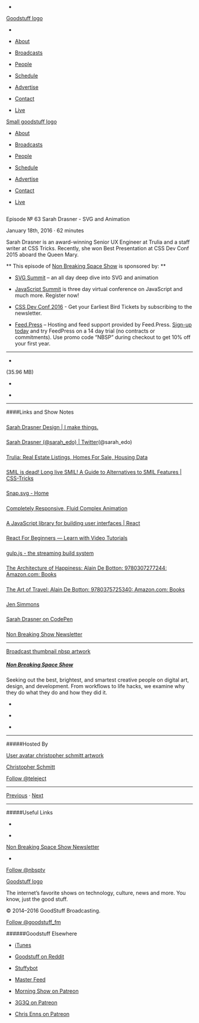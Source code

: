 

-
[Goodstuff logo](http://www.goodstuff.fm/)[](/assets/goodstuff_logo-17c1fe6f378352de5d7345f76152130b.svg)

-


-  [About](/about)

-  [Broadcasts](/broadcasts)

-  [People](/people)

-  [Schedule](/schedule)

-  [Advertise](/advertise)

-  [Contact](/contact)

-  [Live](/live)


[Small goodstuff logo](http://www.goodstuff.fm/)[](/assets/small_goodstuff_logo-bf032e72b9ec41494f4d90905f1ad619.svg)


-  [About](/about)

-  [Broadcasts](/broadcasts)

-  [People](/people)

-  [Schedule](/schedule)

-  [Advertise](/advertise)

-  [Contact](/contact)

-  [Live](/live)


##
Episode № 63
Sarah Drasner - SVG and Animation


January 18th, 2016
&middot;
62
minutes


Sarah Drasner is an award-winning Senior UX Engineer at Trulia and a staff writer at CSS Tricks. Recently, she won Best Presentation at CSS Dev Conf 2015 aboard the Queen Mary.


**
This episode of
[Non Breaking Space Show](/nbsp)
is sponsored by:
**


-  [SVG Summit](http://svgsummit.com/?utm_source=nbsptv63&utm_medium=podcast&utm_campaign=svgsummit2016) – an all day deep dive into SVG and animation

-   [JavaScript Summit](http://javascriptsummit.com/?utm_source=nbsptv63&utm_medium=podcast&utm_campaign=svgsummit2016) is three day virtual conference on JavaScript and much more. Register now!

-  [CSS Dev Conf 2016](http://newsletter.CSSDevConf.com/) - Get your Earliest Bird Tickets by subscribing to the newsletter.

-  [Feed.Press](http://feed.press/nbsp) – Hosting and feed support provided by Feed.Press.  [Sign-up today](http://feed.press/nbsp) and try FeedPress on a 14 day trial (no contracts or commitments). Use promo code &ldquo;NBSP&rdquo; during checkout to get 10% off your first year.


------------------------------


-
[](http://podcasts-1.feedpress.co/10609/nbsp-63.mp3)(35.96 MB)

-
[](http://twitter.com/intent/tweet?text=Non%20Breaking%20Space%20Show%20%E2%84%96%2063%20on%20@goodstuff_fm%20-%20http://goodstuff.fm/nbsp/63)

-
[](http://www.facebook.com/sharer/sharer.php?u=http://goodstuff.fm/nbsp/63)


------------------------------


####Links and Show Notes

#####
[Sarah Drasner Design | I make things.](http://sarahdrasnerdesign.com/)


#####
[Sarah Drasner (@sarah_edo) | Twitter](https://twitter.com/sarah_edo)(@sarah_edo)


#####
[Trulia: Real Estate Listings, Homes For Sale, Housing Data](http://www.trulia.com/)


#####
[SMIL is dead! Long live SMIL! A Guide to Alternatives to SMIL Features | CSS-Tricks](https://css-tricks.com/smil-is-dead-long-live-smil-a-guide-to-alternatives-to-smil-features/)


#####
[Snap.svg - Home](http://snapsvg.io/)


#####
[Completely Responsive, Fluid Complex Animation](http://codepen.io/sdras/pen/1653900b62274d2fd86a422d93606bde)


#####
[A JavaScript library for building user interfaces | React](https://facebook.github.io/react/)


#####
[React For Beginners — Learn with Video Tutorials](https://reactforbeginners.com/)


#####
[gulp.js - the streaming build system](http://gulpjs.com/)


#####
[The Architecture of Happiness: Alain De Botton: 9780307277244: Amazon.com: Books](http://www.amazon.com/Architecture-Happiness-Alain-Botton/dp/0307277240/ref=sr_1_1?s=books&ie=UTF8&qid=1453145341&sr=1-1&keywords=the+architecture+of+happiness)


#####
[The Art of Travel: Alain De Botton: 9780375725340: Amazon.com: Books](http://www.amazon.com/Art-Travel-Alain-Botton/dp/0375725342/ref=sr_1_3?s=books&ie=UTF8&qid=1453145815&sr=1-3)


#####
[Jen Simmons](http://jensimmons.com/)


#####
[Sarah Drasner on CodePen](http://codepen.io/sdras/)


#####
[Non Breaking Show Newsletter](http://newsletter.nonbreakingspace.tv)


------------------------------


[Broadcast thumbnail nbsp artwork](/nbsp)[](https://goodstuffs3.s3.amazonaws.com/uploads/broadcast/image/19/broadcast_thumbnail_nbsp_artwork.png)

##### [Non Breaking Space Show](/nbsp)


Seeking out the best, brightest, and smartest creative people on digital art, design, and development. From workflows to life hacks, we examine why they do what they do and how they did it.

-
[](http://itunes.apple.com/us/podcast/the-non-breaking-space-show/id507162981)

-
[](http://feeds.goodstuff.fm/nbsp)

-
[](mailto:chris@goodstuff.fm?cc=sponsorship%40goodstuff.fm&subject=%5BGoodStuff%20FM%5D%20Sponsorship%20Inquiry%20for%20Non%20Breaking%20Space%20Show)


------------------------------


#####Hosted By


[User avatar christopher schmitt artwork](/people/christopher-schmitt)[](https://goodstuffs3.s3.amazonaws.com/uploads/user/avatar/20/user_avatar_christopher-schmitt_artwork.png)

[Christopher Schmitt](/people/christopher-schmitt)


[Follow @teleject](https://twitter.com/teleject)


------------------------------


[Previous](/nbsp/62)
&middot;
[Next](/nbsp/64)


------------------------------


#####Useful Links

-
[](mailto:chris@goodstuff.fm?subject=%5BGoodstuff%20FM%5D%20Feedback%20for%20Non%20Breaking%20Space%20Show)

-
[Non Breaking Space Show Newsletter](http://www.goodstuff.fm/nbsp/newsletter)


-
[Follow @nbsptv](https://twitter.com/nbsptv)


[Goodstuff logo](http://www.goodstuff.fm/)[](/assets/goodstuff_logo-17c1fe6f378352de5d7345f76152130b.svg)


The internet’s favorite shows on technology, culture, news and more. You know, just the good stuff.


&copy; 2014&ndash;2016 GoodStuff Broadcasting.

[Follow @goodstuff_fm](https://twitter.com/goodstufffm)


######Goodstuff Elsewhere

-  [iTunes](https://itunes.apple.com/us/artist/goodstuff-fm/id843385597?mt=2)

-  [Goodstuff on Reddit](https://www.reddit.com/r/Goodstuff_fm/)

-  [Stuffybot](http://stuffybot.goodstuff.fm)

-  [Master Feed](/master/feed)

-  [Morning Show on Patreon](https://www.patreon.com/morningshow)

-  [3G3Q on Patreon](https://www.patreon.com/3g3q)

-  [Chris Enns on Patreon](https://www.patreon.com/ichris)
